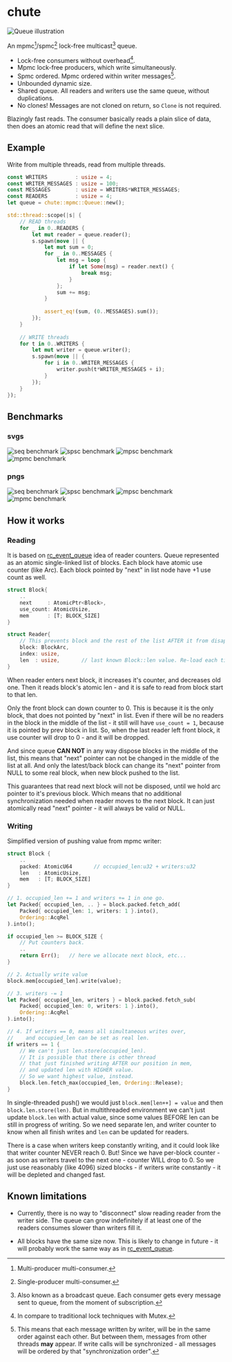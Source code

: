 # chute

![Queue illustration](doc/img/mpmc_white.png)

An mpmc[^mpmc]/spmc[^spmc] lock-free multicast[^broadcast] queue.

[^mpmc]: Multi-producer multi-consumer.

[^spmc]: Single-producer multi-consumer.

[^broadcast]: Also known as a broadcast queue. Each consumer gets 
every message sent to queue, from the moment of subscription.

* Lock-free consumers without overhead[^lockfree_overhead].
* Mpmc lock-free producers, which write simultaneously.
* Spmc ordered. Mpmc ordered within writer messages[^mpsc_order].
* Unbounded dynamic size.
* Shared queue. All readers and writers use the same queue, without duplications.
* No clones! Messages are not cloned on return, so `Clone` is not required.

Blazingly fast reads. The consumer basically reads a plain slice of data, then 
does an atomic read that will define the next slice.

[^lockfree_overhead]: In compare to traditional lock techniques with Mutex.

[^mpsc_order]: This means that each message written by writer,
will be in the same order against each other. 
But between them, messages from other threads **may** appear.
If write calls will be synchronized - all messages will be ordered by that "synchronization order".

## Example

Write from multiple threads, read from multiple threads.

```rust
const WRITERS         : usize = 4;
const WRITER_MESSAGES : usize = 100;
const MESSAGES        : usize = WRITERS*WRITER_MESSAGES;
const READERS         : usize = 4;
let queue = chute::mpmc::Queue::new();

std::thread::scope(|s| {
    // READ threads
    for _ in 0..READERS {
        let mut reader = queue.reader();
        s.spawn(move || {
            let mut sum = 0;
            for _ in 0..MESSAGES {
                let msg = loop {
                    if let Some(msg) = reader.next() {
                        break msg;
                    }
                };
                sum += msg;
            }
            
            assert_eq!(sum, (0..MESSAGES).sum());
        });
    }        
    
    // WRITE threads
    for t in 0..WRITERS {
        let mut writer = queue.writer();
        s.spawn(move || {
            for i in 0..WRITER_MESSAGES {
                writer.push(t*WRITER_MESSAGES + i);
            }             
        });
    }
});
```

## Benchmarks

### svgs

![seq benchmark](doc/img/benchmarks/seq.svg)
![spsc benchmark](doc/img/benchmarks/spsc.svg)
![mpsc benchmark](doc/img/benchmarks/mpsc.svg)
![mpmc benchmark](doc/img/benchmarks/mpmc.svg)

### pngs

![seq benchmark](doc/img/benchmarks/seq.png)
![spsc benchmark](doc/img/benchmarks/spsc.png)
![mpsc benchmark](doc/img/benchmarks/mpsc.png)
![mpmc benchmark](doc/img/benchmarks/mpmc.png)


## How it works

### Reading

It is based on [rc_event_queue](https://crates.io/crates/rc_event_queue) idea of reader counters. 
Queue represented as an atomic single-linked list of blocks. Each block have atomic use counter (like Arc). Each block pointed by "next" in list node have +1 use count as well.

```rust
struct Block{
    ..
    next     : AtomicPtr<Block>,
    use_count: AtomicUsize,    
    mem      : [T; BLOCK_SIZE]
}
```

```rust
struct Reader{
    // This prevents block and the rest of the list AFTER it from disappearing.
    block: BlockArc,   
    index: usize,
    len  : usize,       // last known Block::len value. Re-load each time index==len.
}
```
When reader enters next block, it increases it's counter, and decreases old one. Then it reads block's atomic len - and it is safe to read from block start to that len. 

Only the front block can down counter to 0. This is because it is the only block,
that does not pointed by "next" in list. Even if there will be no readers in the block in the middle of the list - it still will have `use_count = 1`, because it is pointed by prev block in list.
So, when the last reader left front block, it use counter will drop to 0 - and it will be dropped.

And since queue **CAN NOT** in any way dispose blocks in the middle of the list, this means that "next" pointer can not be changed in the middle of the list at all. And only the latest/back block can change its "next" pointer from NULL to some real block, when new block pushed to the list.

 This guarantees that read next block will not be disposed, until we hold arc pointer to it's previous block. Which means that no additional synchronization needed when reader moves to the next block. It can just atomically read "next" pointer - it will always be valid or NULL.

### Writing

Simplified version of pushing value from mpmc writer: 

```rust
struct Block {
    ..
    packed: AtomicU64       // occupied_len:u32 + writers:u32
    len   : AtomicUsize,
    mem   : [T; BLOCK_SIZE]
}

// 1. occupied_len += 1 and writers += 1 in one go. 
let Packed{ occupied_len, .. } = block.packed.fetch_add(
    Packed{ occupied_len: 1, writers: 1 }.into(),
    Ordering::AcqRel
).into();

if occupied_len >= BLOCK_SIZE {
    // Put counters back.
    ..
    return Err();   // here we allocate next block, etc...
}

// 2. Actually write value
block.mem[occupied_len].write(value);

// 3. writers -= 1
let Packed{ occupied_len, writers } = block.packed.fetch_sub(
    Packed{ occupied_len: 0, writers: 1 }.into(),
    Ordering::AcqRel
).into();

// 4. If writers == 0, means all simultaneous writes over, 
//    and occupied_len can be set as real len.
if writers == 1 {
    // We can't just len.store(occupied_len).
    // It is possible that there is other thread
    // that just finished writing AFTER our position in mem,
    // and updated len with HIGHER value.
    // So we want highest value, instead.
    block.len.fetch_max(occupied_len, Ordering::Release);
}
```

In single-threaded push() we would just `block.mem[len++] = value` and then `block.len.store(len)`.
But in multithreaded environment we can't just update `block.len` with actual value, since some values
BEFORE len can be still in progress of writing. So we need separate len, and writer counter to know when all finish writes and `len` can be updated for readers.

There is a case when writers keep constantly writing, and it could look like that writer counter NEVER reach 0. But! Since we have per-block counter - as soon as writers travel to the next one - counter WILL drop to 0.
So we just use reasonably (like 4096) sized blocks - if writers write constantly - it will be depleted and changed fast.

## Known limitations

* Currently, there is no way to "disconnect" slow reading reader from the writer side. 
The queue can grow indefinitely if at least one of the readers consumes slower
than writers fill it.

* All blocks have the same size now. This is likely to change in future -
it will probably work the same way as in [rc_event_queue](https://github.com/tower120/rc_event_queue/blob/HEAD/doc/principle-of-operation.md#dynamic-chunk-size). 